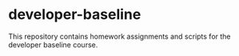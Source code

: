 # developer-baseline

This repository contains homework assignments and scripts for the developer baseline course.
